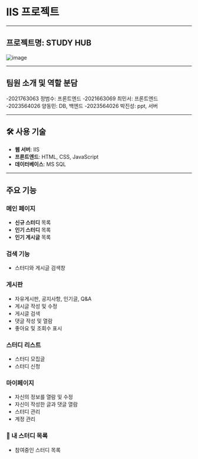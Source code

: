 # IIS 프로젝트
---

## 프로젝트명: STUDY HUB
![image](https://github.com/user-attachments/assets/e7e4673b-49a6-4619-a7ad-92475f2b684b)

---

## 팀원 소개 및 역할 분담
-2021763063 정범수: 프론트엔드
-2021663069 최민서: 프론트엔드
-2023564026 양동민: DB, 백엔드
-2023564026 박진성: ppt, 서버

---

## 🛠️ 사용 기술

- **웹 서버**: IIS  
- **프론트엔드**: HTML, CSS, JavaScript  
- **데이터베이스**: MS SQL

---

## 주요 기능

### 메인 페이지
-  **신규 스터디** 목록
-  **인기 스터디** 목록
-  **인기 게시글** 목록
  
### 검색 기능
- 스터디와 게시글 검색창

### 게시판 
- 자유게시판, 공지사항, 인기글, Q&A
- 게시글 작성 및 수정
- 게시글 검색
- 댓글 작성 및 열람
- 좋아요 및 조회수 표시

### 스터디 리스트
- 스터디 모집글
- 스터디 신청
  
### 마이페이지
- 자신의 정보를 열람 및 수정
- 자신이 작성한 글과 댓글 열람
- 스터디 관리
- 계정 관리

### 📁 내 스터디 목록
- 참여중인 스터디 목록




